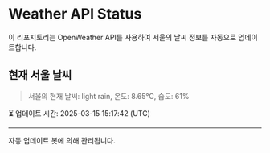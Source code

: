 
# Weather API Status

이 리포지토리는 OpenWeather API를 사용하여 서울의 날씨 정보를 자동으로 업데이트합니다.

## 현재 서울 날씨
> 서울의 현재 날씨: light rain, 온도: 8.65°C, 습도: 61%

⏳ 업데이트 시간: 2025-03-15 15:17:42 (UTC)

---
자동 업데이트 봇에 의해 관리됩니다.
